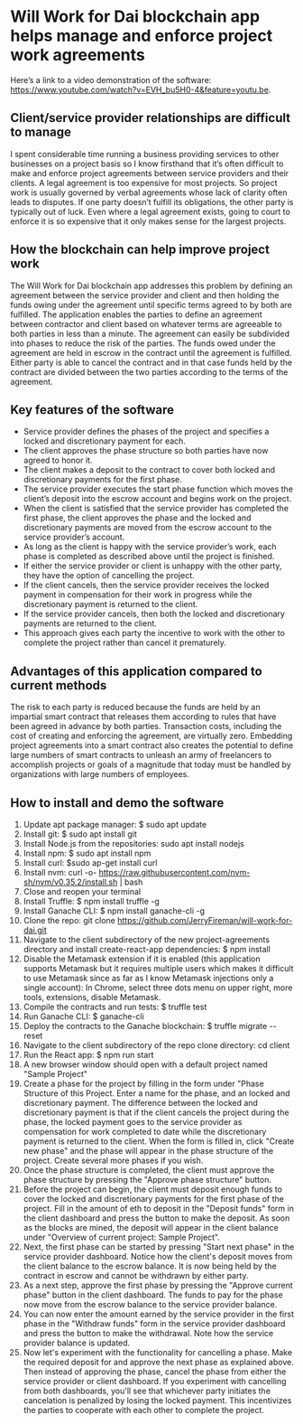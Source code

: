 # Will Work for Dai blockchain app helps manage and enforce project work agreements
Here’s a link to a video demonstration of the software: https://www.youtube.com/watch?v=EVH_bu5H0-4&feature=youtu.be.

## Client/service provider relationships are difficult to manage
I spent considerable time running a business providing services to other businesses on a project basis so I know firsthand that it’s often difficult to make and enforce project agreements between service providers and their clients. A legal agreement is too expensive for most projects. So project work is usually governed by verbal agreements whose lack of clarity often leads to disputes. If one party doesn’t fulfill its obligations, the other party is typically out of luck. Even where a legal agreement exists, going to court to enforce it is so expensive that it only makes sense for the largest projects.

## How the blockchain can help improve project work
The Will Work for Dai blockchain app addresses this problem by defining an agreement between the service provider and client and then holding the funds owing under the agreement until specific terms agreed to by both are fulfilled. The application enables the parties to define an agreement between contractor and client based on whatever terms are agreeable to both parties in less than a minute. The agreement can easily be subdivided into phases to reduce the risk of the parties. The funds owed under the agreement are held in escrow in the contract until the agreement is fulfilled. Either party is able to cancel the contract and in that case funds held by the contract are divided between the two parties according to the terms of the agreement. 

## Key features of the software
- Service provider defines the phases of the project and specifies a locked and discretionary payment for each.
- The client approves the phase structure so both parties have now agreed to honor it.
- The client makes a deposit to the contract to cover both locked and discretionary payments for the first phase.
- The service provider executes the start phase function which moves the client’s deposit into the escrow account and begins work on the project.
- When the client is satisfied that the service provider has completed the first phase, the client approves the phase and the locked and discretionary payments are moved from the escrow account to the service provider’s account.
- As long as the client is happy with the service provider’s work, each phase is completed as described above until the project is finished.
- If either the service provider or client is unhappy with the other party, they have the option of cancelling the project.
- If the client cancels, then the service provider receives the locked payment in compensation for their work in progress while the discretionary payment is returned to the client.
- If the service provider cancels, then both the locked and discretionary payments are returned to the client.
- This approach gives each party the incentive to work with the other to complete the project rather than cancel it prematurely.

## Advantages of this application compared to current methods
The risk to each party is reduced because the funds are held by an impartial smart contract that releases them according to rules that have been agreed in advance by both parties. Transaction costs, including the cost of creating and enforcing the agreement, are virtually zero. Embedding project agreements into a smart contract also creates the potential to define large numbers of smart contracts to unleash an army of freelancers to accomplish projects or goals of a magnitude that today must be handled by organizations with large numbers of employees.

## How to install and demo the software 
1. Update apt package manager: $ sudo apt update
2. Install git: $ sudo apt install git
3. Install Node.js from the repositories: sudo apt install nodejs
4. Install npm: $ sudo apt install npm
5. Install curl: $sudo ap-get install curl
6. Install nvm: curl -o- https://raw.githubusercontent.com/nvm-sh/nvm/v0.35.2/install.sh | bash
7. Close and reopen your terminal
8. Install Truffle: $ npm install truffle -g
9. Install Ganache CLI: $ npm install ganache-cli -g
10. Clone the repo:  git clone https://github.com/JerryFireman/will-work-for-dai.git
11. Navigate to the client subdirectory of the new project-agreements directory and install create-react-app dependencies: $ npm install
12. Disable the Metamask extension if it is enabled (this application supports Metamask but it requires multiple users which makes it difficult to use Metamask since as far as I know Metamask injections only a single account): In Chrome, select three dots menu on upper right, more tools, extensions, disable Metamask.
13. Compile the contracts and run tests: $ truffle test
14. Run Ganache CLI: $ ganache-cli
15. Deploy the contracts to the Ganache blockchain: $ truffle migrate --reset
16. Navigate to the client subdirectory of the repo clone directory: cd client
17. Run the React app: $ npm run start
18. A new browser window should open with a default project named "Sample Project"
19. Create a phase for the project by filling in the form under "Phase Structure of this Project. Enter a name for the phase, and an locked and discretionary payment. The difference between the locked and discretionary payment is that if the client cancels the project during the phase, the locked payment goes to the service provider as compensation for work completed to date while the discretionary payment is returned to the client. When the form is filled in, click "Create new phase" and the phase will appear in the phase structure of the project. Create several more phases if you wish.
20. Once the phase structure is completed, the client must approve the phase structure by pressing the "Approve phase structure" button.
21. Before the project can begin, the client must deposit enough funds to cover the locked and discretionary payments for the first phase of the project. Fill in the amount of eth to deposit in the "Deposit funds" form in the client dashboard and press the button to make the deposit. As soon as the blocks are mined, the deposit will appear in the client balance under "Overview of current project: Sample Project". 
22. Next, the first phase can be started by pressing "Start next phase" in the service provider dashboard. Notice how the client's deposit moves from the client balance to the escrow balance. It is now being held by the contract in escrow and cannot be withdrawn by either party. 
23. As a next step, approve the first phase by pressing the "Approve current phase" button in the client dashboard. The funds to pay for the phase now move from the escrow balance to the service provider balance. 
24. You can now enter the amount earned by the service provider in the first phase in the "Withdraw funds" form in the service provider dashboard and press the button to make the withdrawal. Note how the service provider balance is updated.
25. Now let's experiment with the functionality for cancelling a phase. Make the required deposit for and approve the next phase as explained above. Then instead of approving the phase, cancel the phase from either the service provider or client dashboard. If you experiment with cancelling from both dashboards, you'll see that whichever party initiates the cancelation is penalized by losing the locked payment. This incentivizes the parties to cooperate with each other to complete the project.
